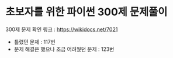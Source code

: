 # 초보자를 위한 파이썬 300제 문제풀이

300제 문제 확인 링크 : https://wikidocs.net/7021

- 틀렸던 문제 : 117번
- 문제 해결은 했으나 조금 어려웠던 문제 : 123번
